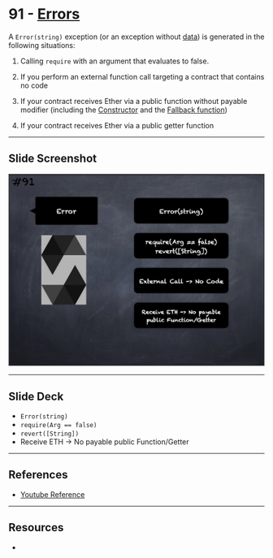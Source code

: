 # 91 - [Errors](Errors.md)
A `Error(string)` exception (or an exception without [data](Data.md)) is generated in the following situations:

1.  Calling `require` with an argument that evaluates to false.
    
2.  If you perform an external function call targeting a contract that contains no code
    
3.  If your contract receives Ether via a public function without payable modifier (including the [Constructor](Constructor.md) and the [Fallback function](Fallback%20Function.md))
    
4.  If your contract receives Ether via a public getter function

___
## Slide Screenshot
![091.png](../images/solidity101/091.png)
___
## Slide Deck
- `Error(string)`
- `require(Arg == false)`
- `revert([String])`
- Receive ETH -> No payable public Function/Getter
___
## References
- [Youtube Reference](https://youtu.be/_oN7XuyhoZA?t=924)

___
## Resources
- 
